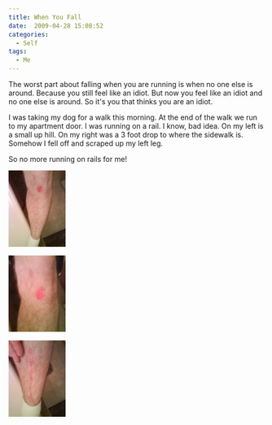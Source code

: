 ```yaml
---
title: When You Fall
date:  2009-04-28 15:08:52
categories:
  - Self
tags:
  - Me
---
```


The worst part about falling when you are running is when no one else is around. Because you still feel like an idiot. But now you feel like an idiot and no one else is around. So it's you that thinks you are an idiot.

I was taking my dog for a walk this morning. At the end of the walk we run to my apartment door. I was running on a rail. I know, bad idea. On my left is a small up hill. On my right was a 3 foot drop to where the sidewalk is. Somehow I fell off and scraped up my left leg.

So no more running on rails for me!

<a title="Fall" rel="lightbox[fall]" href="/assets/images/2009/09/fall1.jpg"><img class="size-thumbnail wp-image-243" title="Fall" src="/assets/images/posts/2009/09/fall1-112x150.jpg" alt="Fall" width="112" height="150" /></a>

<a title="Fall" rel="lightbox[fall]" href="/assets/images/2009/09/fall2.jpg"><img class="size-thumbnail wp-image-243" title="Fall" src="/assets/images/posts/2009/09/fall2-112x150.jpg" alt="Fall" width="112" height="150" /></a>

<a title="Fall" rel="lightbox[fall]" href="/assets/images/2009/09/fall3.jpg"><img class="size-thumbnail wp-image-243" title="Fall" src="/assets/images/posts/2009/09/fall3-112x150.jpg" alt="Fall" width="112" height="150" /></a>
